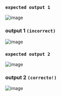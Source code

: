 
### `expected output 1`
![image](https://user-images.githubusercontent.com/74261236/193251793-74c44882-f526-41c3-86e8-86ac4a0e93bc.png)


### output 1 `(incorrect)`
![image](https://user-images.githubusercontent.com/74261236/193251755-1c6464df-d6b8-4eb4-a5b0-34f741059248.png)

### `expected output 2`
![image](https://user-images.githubusercontent.com/74261236/193252010-0d7cc226-cf6e-4935-9696-ec62fa5f9f46.png)

### output 2 `(correcto!)`
![image](https://user-images.githubusercontent.com/74261236/193252069-75a41d53-1cb2-46ee-be95-096e4a553723.png)
